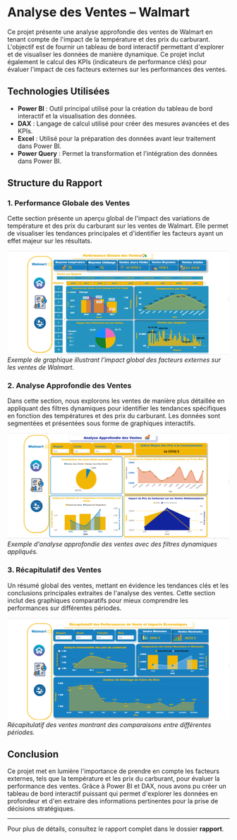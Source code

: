 # Analyse des Ventes – Walmart

Ce projet présente une analyse approfondie des ventes de Walmart en tenant compte de l'impact de la température et des prix du carburant. L'objectif est de fournir un tableau de bord interactif permettant d'explorer et de visualiser les données de manière dynamique. Ce projet inclut également le calcul des KPIs (indicateurs de performance clés) pour évaluer l'impact de ces facteurs externes sur les performances des ventes.

## Technologies Utilisées

- **Power BI** : Outil principal utilisé pour la création du tableau de bord interactif et la visualisation des données.
- **DAX** : Langage de calcul utilisé pour créer des mesures avancées et des KPIs.
- **Excel** : Utilisé pour la préparation des données avant leur traitement dans Power BI.
- **Power Query** : Permet la transformation et l'intégration des données dans Power BI.

## Structure du Rapport

### **1. Performance Globale des Ventes**
Cette section présente un aperçu global de l'impact des variations de température et des prix du carburant sur les ventes de Walmart. Elle permet de visualiser les tendances principales et d'identifier les facteurs ayant un effet majeur sur les résultats.

![Performance globale des ventes](images/page1.png)  
*Exemple de graphique illustrant l'impact global des facteurs externes sur les ventes de Walmart.*

### **2. Analyse Approfondie des Ventes**
Dans cette section, nous explorons les ventes de manière plus détaillée en appliquant des filtres dynamiques pour identifier les tendances spécifiques en fonction des températures et des prix du carburant. Les données sont segmentées et présentées sous forme de graphiques interactifs.

![Analyse approfondie des ventes](images/page2.png)  
*Exemple d'analyse approfondie des ventes avec des filtres dynamiques appliqués.*

### **3. Récapitulatif des Ventes**
Un résumé global des ventes, mettant en évidence les tendances clés et les conclusions principales extraites de l'analyse des ventes. Cette section inclut des graphiques comparatifs pour mieux comprendre les performances sur différentes périodes.

![Récapitulatif des ventes et Impact Économique](images/page3.png)  
*Récapitulatif des ventes montrant des comparaisons entre différentes périodes.*


## Conclusion

Ce projet met en lumière l'importance de prendre en compte les facteurs externes, tels que la température et les prix du carburant, pour évaluer la performance des ventes. Grâce à Power BI et DAX, nous avons pu créer un tableau de bord interactif puissant qui permet d'explorer les données en profondeur et d'en extraire des informations pertinentes pour la prise de décisions stratégiques.

---

Pour plus de détails, consultez le rapport complet dans le dossier **rapport**.
